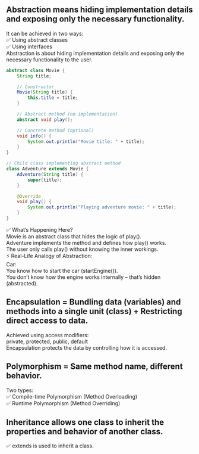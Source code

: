 ## Abstraction means hiding implementation details and exposing only the necessary functionality.
It can be achieved in two ways:</br>
✅ Using abstract classes</br>
✅ Using interfaces</br>
Abstraction is about hiding implementation details and exposing only the necessary functionality to the user.</br>
```java
abstract class Movie {
    String title;

    // Constructor
    Movie(String title) {
        this.title = title;
    }

    // Abstract method (no implementation)
    abstract void play();

    // Concrete method (optional)
    void info() {
        System.out.println("Movie title: " + title);
    }
}

// Child class implementing abstract method
class Adventure extends Movie {
    Adventure(String title) {
        super(title);
    }

    @Override
    void play() {
        System.out.println("Playing adventure movie: " + title);
    }
}
```

✅ What’s Happening Here?</br>
Movie is an abstract class that hides the logic of play().</br>
Adventure implements the method and defines how play() works.</br>
The user only calls play() without knowing the inner workings.</br>
⚡️ Real-Life Analogy of Abstraction:</br>
Car:</br>
You know how to start the car (startEngine()).</br>
You don’t know how the engine works internally – that’s hidden (abstracted).</br>

## Encapsulation = Bundling data (variables) and methods into a single unit (class) + Restricting direct access to data.
Achieved using access modifiers:</br>
private, protected, public, default</br>
Encapsulation protects the data by controlling how it is accessed.</br>

## Polymorphism = Same method name, different behavior.
Two types:</br>
✅ Compile-time Polymorphism (Method Overloading)</br>
✅ Runtime Polymorphism (Method Overriding)</br>

## Inheritance allows one class to inherit the properties and behavior of another class.
✅ extends is used to inherit a class.